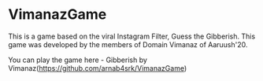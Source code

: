 # VimanazGame
This is a game based on the viral Instagram Filter, Guess the Gibberish. This game was developed by the members of Domain Vimanaz of Aaruush'20.

You can play the game here - Gibberish by Vimanaz(https://github.com/arnab4srk/VimanazGame)
